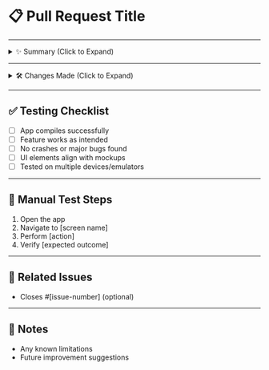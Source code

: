# 📋 Pull Request Title
<!-- Example: Implement Login Functionality with RoomDB -->

---

<details>
<summary>✨ Summary (Click to Expand)</summary>

- Brief overview of what was added/changed.
- Why this change was needed.

</details>

---

<details>
<summary>🛠 Changes Made (Click to Expand)</summary>

- Updated `LoginActivity.kt`
- Added `getUserByEmail(email)` in `UserDao.kt`
- Modified `activity_login.xml`

</details>

---

## ✅ Testing Checklist

- [ ] App compiles successfully
- [ ] Feature works as intended
- [ ] No crashes or major bugs found
- [ ] UI elements align with mockups
- [ ] Tested on multiple devices/emulators

---

## 🧪 Manual Test Steps

1. Open the app
2. Navigate to [screen name]
3. Perform [action]
4. Verify [expected outcome]

---

## 📂 Related Issues
- Closes #[issue-number] (optional)

---

## 📌 Notes
- Any known limitations
- Future improvement suggestions